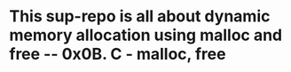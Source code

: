 # This sup-repo is all about dynamic memory allocation using malloc and free -- 0x0B. C - malloc, free
